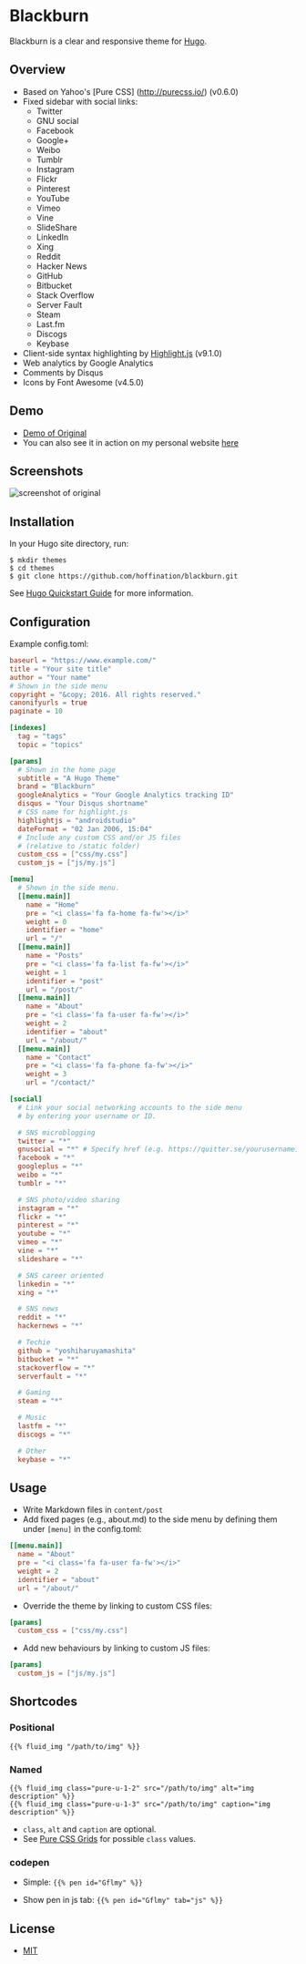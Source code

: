 # Blackburn

Blackburn is a clear and responsive theme for [Hugo](//gohugo.io).

## Overview

* Based on Yahoo's [Pure CSS] (http://purecss.io/) (v0.6.0)
* Fixed sidebar with social links:
  * Twitter
  * GNU social
  * Facebook
  * Google+
  * Weibo
  * Tumblr
  * Instagram
  * Flickr
  * Pinterest
  * YouTube
  * Vimeo
  * Vine
  * SlideShare
  * LinkedIn
  * Xing
  * Reddit
  * Hacker News
  * GitHub
  * Bitbucket
  * Stack Overflow
  * Server Fault
  * Steam
  * Last.fm
  * Discogs
  * Keybase
* Client-side syntax highlighting by [Highlight.js](//highlightjs.org) (v9.1.0)
* Web analytics by Google Analytics
* Comments by Disqus
* Icons by Font Awesome (v4.5.0)

## Demo

* [Demo of Original](http://themes.gohugo.io/theme/blackburn/)
* You can also see it in action on my personal website [here](http://benhofferber.com/)

## Screenshots

![screenshot of original](https://raw.githubusercontent.com/yoshiharuyamashita/blackburn/master/images/screenshot.png)

## Installation

In your Hugo site directory, run:

```shell
$ mkdir themes
$ cd themes
$ git clone https://github.com/hoffination/blackburn.git
```

See [Hugo Quickstart Guide](//gohugo.io/overview/quickstart/) for more information.

## Configuration

Example config.toml:

```toml
baseurl = "https://www.example.com/"
title = "Your site title"
author = "Your name"
# Shown in the side menu
copyright = "&copy; 2016. All rights reserved."
canonifyurls = true
paginate = 10

[indexes]
  tag = "tags"
  topic = "topics"

[params]
  # Shown in the home page
  subtitle = "A Hugo Theme"
  brand = "Blackburn"
  googleAnalytics = "Your Google Analytics tracking ID"
  disqus = "Your Disqus shortname"
  # CSS name for highlight.js
  highlightjs = "androidstudio"
  dateFormat = "02 Jan 2006, 15:04"
  # Include any custom CSS and/or JS files
  # (relative to /static folder)
  custom_css = ["css/my.css"]
  custom_js = ["js/my.js"]

[menu]
  # Shown in the side menu.
  [[menu.main]]
    name = "Home"
    pre = "<i class='fa fa-home fa-fw'></i>"
    weight = 0
    identifier = "home"
    url = "/"
  [[menu.main]]
    name = "Posts"
    pre = "<i class='fa fa-list fa-fw'></i>"
    weight = 1
    identifier = "post"
    url = "/post/"
  [[menu.main]]
    name = "About"
    pre = "<i class='fa fa-user fa-fw'></i>"
    weight = 2
    identifier = "about"
    url = "/about/"
  [[menu.main]]
    name = "Contact"
    pre = "<i class='fa fa-phone fa-fw'></i>"
    weight = 3
    url = "/contact/"

[social]
  # Link your social networking accounts to the side menu
  # by entering your username or ID.

  # SNS microblogging
  twitter = "*"
  gnusocial = "*" # Specify href (e.g. https://quitter.se/yourusername)
  facebook = "*"
  googleplus = "*"
  weibo = "*"
  tumblr = "*"

  # SNS photo/video sharing
  instagram = "*"
  flickr = "*"
  pinterest = "*"
  youtube = "*"
  vimeo = "*"
  vine = "*"
  slideshare = "*"

  # SNS career oriented
  linkedin = "*"
  xing = "*"

  # SNS news
  reddit = "*"
  hackernews = "*"

  # Techie
  github = "yoshiharuyamashita"
  bitbucket = "*"
  stackoverflow = "*"
  serverfault = "*"

  # Gaming
  steam = "*"

  # Music
  lastfm = "*"
  discogs = "*"

  # Other
  keybase = "*"
```

## Usage

* Write Markdown files in `content/post`
* Add fixed pages (e.g., about.md) to the side menu by defining them under `[menu]` in the config.toml:

```toml
[[menu.main]]
  name = "About"
  pre = "<i class='fa fa-user fa-fw'></i>"
  weight = 2
  identifier = "about"
  url = "/about/"
```

* Override the theme by linking to custom CSS files:

```toml
[params]
  custom_css = ["css/my.css"]
```

* Add new behaviours by linking to custom JS files:

```toml
[params]
  custom_js = ["js/my.js"]
```

## Shortcodes

### Positional

```
{{% fluid_img "/path/to/img" %}}
```

### Named

```
{{% fluid_img class="pure-u-1-2" src="/path/to/img" alt="img description" %}}
{{% fluid_img class="pure-u-1-3" src="/path/to/img" caption="img description" %}}
```

* `class`, `alt` and `caption` are optional.
* See [Pure CSS Grids](http://purecss.io/grids/) for possible `class` values.

### codepen

- Simple:
`{{% pen id="Gflmy" %}}`

- Show pen in js tab:
`{{% pen id="Gflmy" tab="js" %}}`

## License

* [MIT](//opensource.org/licenses/MIT)
